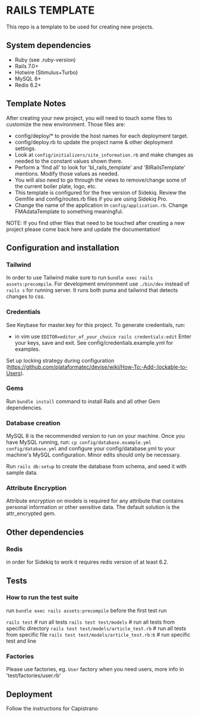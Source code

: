 # RAILS TEMPLATE 
This repo is a template to be used for creating new projects.

## System dependencies                                                                                                                                  
  - Ruby (see .ruby-version)
  - Rails 7.0+
  - Hotwire (Stimulus+Turbo)
  - MySQL 8+  
  - Redis 6.2+

## Template Notes
After creating your new project, you will need to touch some files to customize the new environment. Those files are:  

- config/deploy/* to provide the host names for each deployment target.
- config/deploy.rb to update the project name & other deployment settings.
- Look at `config/initializers/site_information.rb` and make changes as needed to the constant values shown there.
- Perform a 'find all' to look for 'bl_rails_template' and 'BlRailsTemplate' mentions. Modify those values as needed.
- You will also need to go through the views to remove/change some of the current boiler plate, logo, etc.
- This template is configured for the free version of Sidekiq. Review the Gemfile and config/routes.rb files if you are using Sidekiq Pro.
- Change the name of the application in `config/application.rb`. Change FMAdataTemplate to something meaningful.

NOTE: If you find other files that need to be touched after creating a new project please come back here and update the documentation!

## Configuration and installation

### Tailwind

In order to use Tailwind make sure to run `bundle exec rails assets:precompile`.
For development environment use `./bin/dev` instead of `rails s` for running server. It runs both puma and tailwind
that detects changes to css. 

### Credentials 

See Keybase for master.key for this project.
To generate credentials, run:
  - in vim use `EDITOR=editor_of_your_choice rails credentials:edit`
Enter your keys, save and exit. See config/credentials.example.yml for examples.

Set up locking strategy during configuration (https://github.com/plataformatec/devise/wiki/How-To:-Add-:lockable-to-Users).

### Gems

Run `bundle install` command to install Rails and all other Gem dependencies. 

### Database creation

MySQL 8 is the recommended version to run on your machine. Once you have MySQL running, run:
  `cp config/database.example.yml config/database.yml`
and configure your config/database.yml to your machine's MySQL configuration. Minor edits should only be necessary.

Run `rails db:setup` to create the database from schema, and seed it with sample data.

### Attribute Encryption
Attribute encryption on models is required for any attribute that contains personal information or other sensitive data. The default solution is the attr_encrypted gem.

## Other dependencies 

### Redis
in order for Sidekiq to work it requires redis version of at least 6.2.

## Tests 

### How to run the test suite
run `bundle exec rails assets:precompile` before the first test run

  `rails test` # run all tests
  `rails test test/models` # run all tests from specific directory
  `rails test test/models/article_test.rb` # run all tests from specific file
  `rails test test/models/article_test.rb:6` # run specific test and line

### Factories
Please use factories, eg. `User` factory when you need users, more info in 'test/factories/user.rb'


## Deployment
Follow the instructions for Capistrano
